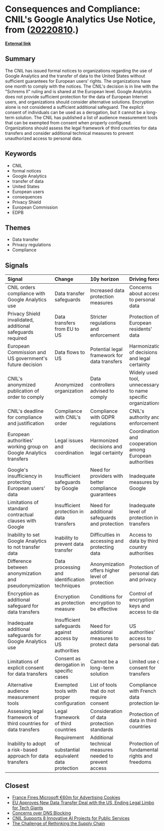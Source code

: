 # __Consequences and Compliance: CNIL's Google Analytics Use Notice__, from ([20220810](https://kghosh.substack.com/p/20220810).)

__[External link](https://www.cnil.fr/en/qa-cnils-formal-notices-concerning-use-google-analytics)__



## Summary

The CNIL has issued formal notices to organizations regarding the use of Google Analytics and the transfer of data to the United States without sufficient guarantees for European users' rights. The organizations have one month to comply with the notices. The CNIL's decision is in line with the "Schrems II" ruling and is shared at the European level. Google Analytics does not provide sufficient protection for the data of European Internet users, and organizations should consider alternative solutions. Encryption alone is not considered a sufficient additional safeguard. The explicit consent of individuals can be used as a derogation, but it cannot be a long-term solution. The CNIL has published a list of audience measurement tools that can be exempted from consent when properly configured. Organizations should assess the legal framework of third countries for data transfers and consider additional technical measures to prevent unauthorized access to personal data.

## Keywords

* CNIL
* formal notices
* Google Analytics
* transfer of data
* United States
* European users
* consequences
* Privacy Shield
* European Commission
* EDPB

## Themes

* Data transfer
* Privacy regulations
* Compliance

## Signals

| Signal                                                            | Change                                                   | 10y horizon                                            | Driving force                                                |
|:------------------------------------------------------------------|:---------------------------------------------------------|:-------------------------------------------------------|:-------------------------------------------------------------|
| CNIL orders compliance with Google Analytics use                  | Data transfer safeguards                                 | Increased data protection measures                     | Concerns about access to personal data                       |
| Privacy Shield invalidated, additional safeguards required        | Data transfers from EU to US                             | Stricter regulations and enforcement                   | Protection of European residents' data                       |
| European Commission and US government's future decision           | Data flows to US                                         | Potential legal framework for data transfers           | Harmonization of decisions and legal certainty               |
| CNIL's anonymized publication of order to comply                  | Anonymized organization                                  | Data controllers advised to comply                     | Widely used tool, unnecessary to name specific organizations |
| CNIL's deadline for compliance and justification                  | Compliance with CNIL's order                             | Compliance with GDPR regulations                       | CNIL's authority and enforcement                             |
| European authorities' working group on Google Analytics transfers | Legal issues and coordination                            | Harmonized decisions and legal certainty               | Coordination and cooperation among European authorities      |
| Google's insufficiency in protecting European users' data         | Insufficient safeguards by Google                        | Need for providers with better compliance guarantees   | Inadequate measures by Google                                |
| Limitations of standard contractual clauses with Google           | Insufficient protection in data transfers                | Need for additional safeguards and protection          | Inadequate level of protection in transfers                  |
| Inability to set Google Analytics to not transfer data            | Inability to prevent data transfer                       | Difficulties in accessing and protecting data          | Access to data by third country authorities                  |
| Difference between anonymization and pseudonymization             | Data processing and identification techniques            | Anonymization offers higher level of protection        | Protection of personal data and privacy                      |
| Encryption as additional safeguard for data transfers             | Encryption as protection measure                         | Conditions for encryption to be effective              | Control of encryption keys and access to data                |
| Inadequate additional safeguards for Google Analytics use         | Insufficient safeguards against access by US authorities | Need for additional measures to protect data           | US authorities' access to personal data                      |
| Limitations of explicit consent for data transfers                | Consent as derogation in specific cases                  | Cannot be a long-term solution                         | Limited use of consent for transfers                         |
| Alternative audience measurement tools                            | Exempted tools with proper configuration                 | List of tools that do not require consent              | Compliance with French data protection law                   |
| Assessing legal framework of third countries for data transfers   | Legal framework of third countries                       | Consideration of data protection standards             | Protection of data in third countries                        |
| Inability to adopt a risk-based approach for data transfers       | Requirement of substantial equivalent data protection    | Additional technical measures needed to prevent access | Protection of fundamental rights and freedoms                |

## Closest

* [France Fines Microsoft €60m for Advertising Cookies](002ee663c73c7add6ce2cabe29e4ae02)
* [EU Approves New Data Transfer Deal with the US, Ending Legal Limbo for Tech Giants](bef6f36725097d0c16289eca2eb18df4)
* [Concerns over DNS Blocking](ee0bcad312f833a9283e4344b051de2f)
* [CNIL Supports 8 Innovative AI Projects for Public Services](8c1236cbcdf34f8d0c8db7ab0fd1b0ad)
* [The Challenge of Rethinking the Supply Chain](fa27e27bdec01712d582ab0f61c95bac)